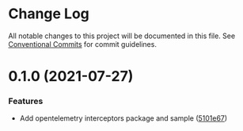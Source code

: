 # Change Log

All notable changes to this project will be documented in this file.
See [Conventional Commits](https://conventionalcommits.org) for commit guidelines.

# 0.1.0 (2021-07-27)


### Features

* Add opentelemetry interceptors package and sample ([5101e67](https://github.com/temporalio/sdk-node/commit/5101e67273cd4fdb92d2e6696e836999d9596db1))
